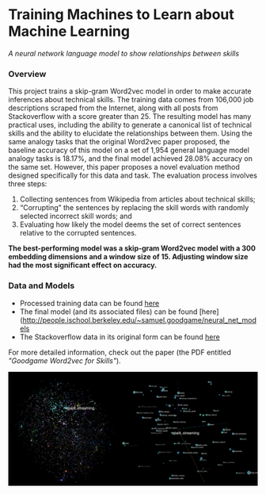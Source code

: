 # Training Machines to Learn about Machine Learning
_A neural network language model to show relationships between skills_

### Overview
This project trains a skip-gram Word2vec model in order to make accurate inferences about technical skills. The training data comes from 106,000 job descriptions scraped from the Internet, along with all posts from Stackoverflow with a score greater than 25. The resulting model has many practical uses, including the ability to generate a canonical list of technical skills and the ability to elucidate the relationships between them. Using the same analogy tasks that the original Word2vec paper proposed, the baseline accuracy of this model on a set of 1,954 general language model analogy tasks is 18.17%, and the final model achieved 28.08% accuracy on the same set. However, this paper proposes a novel evaluation method designed specifically for this data and task. The evaluation process involves three steps:
1.  Collecting sentences from Wikipedia from articles about technical skills;
2.  “Corrupting” the sentences by replacing the skill words with randomly selected incorrect skill words; and
3.  Evaluating how likely the model deems the set of correct sentences relative to the corrupted sentences.

**The best-performing model was a skip-gram Word2vec model with a 300 embedding dimensions and a window size of 15. Adjusting window size had the most significant effect on accuracy.**

### Data and Models
- Processed training data can be found [here](http://people.ischool.berkeley.edu/~samuel.goodgame/neural_net_data/)
- The final model (and its associated files) can be found [here](http://people.ischool.berkeley.edu/~samuel.goodgame/neural_net_models
- The Stackoverflow data in its original form can be found [here](https://archive.org/download/stackexchange)

For more detailed information, check out the paper (the PDF entitled *"Goodgame Word2vec for Skills"*).

![What skills are the most closely related?](./assets/tensorboard.png "Which skills should I pick up?")
